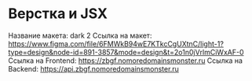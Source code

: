 # Верстка и JSX

Название макета: dark 2
Ссылка на макет: https://www.figma.com/file/6FMWkB94wE7KTkcCgUXtnC/light-1?type=design&node-id=891-3857&mode=design&t=2o1n0jVrlmCiWxAF-0
Ссылка на Frontend: https://zbgf.nomoredomainsmonster.ru
Ссылка на Backend: https://api.zbgf.nomoredomainsmonster.ru